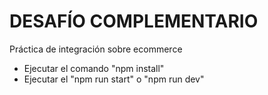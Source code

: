 # DESAFÍO COMPLEMENTARIO

Práctica de integración sobre ecommerce

- Ejecutar el comando "npm install"
- Ejecutar el "npm run start" o "npm run dev"
